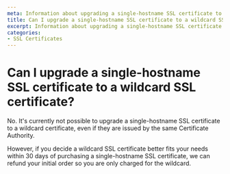 ```yaml
---
meta: Information about upgrading a single-hostname SSL certificate to a wildcard SSL certificate.
title: Can I upgrade a single-hostname SSL certificate to a wildcard SSL certificate?
excerpt: Information about upgrading a single-hostname SSL certificate to a wildcard SSL certificate.
categories:
- SSL Certificates
---
```


# Can I upgrade a single-hostname SSL certificate to a wildcard SSL certificate?

No. It's currently not possible to upgrade a single-hostname SSL certificate to a wildcard certificate, even if they are issued by the same Certificate Authority.

However, if you decide a wildcard SSL certificate better fits your needs within 30 days of purchasing a single-hostname SSL certificate, we can refund your initial order so you are only charged for the wildcard.
